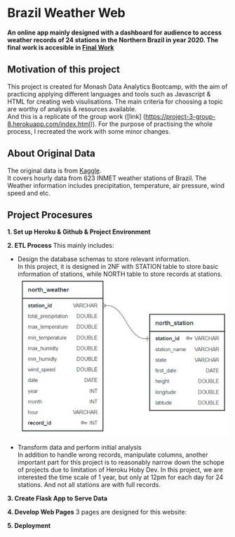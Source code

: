 # Brazil Weather Web 
**An online app mainly designed with a dashboard for audience to access weather records of 24 stations in the Northern Brazil in year 2020. 
The final work is accesible in [Final Work](https://monashbootcamp-project2.herokuapp.com)**

## Motivation of this project
This project is created for Monash Data Analytics Bootcamp, with the aim of practicing applying different languages and tools such as Javascript & HTML for creating web visulisations. The main criteria for choosing a topic are worthy of analysis & resources available. 
<br/>And this is a replicate of the group work ([link] (https://project-3-group-8.herokuapp.com/index.html)). For the purpose of practising the whole process, I recreated the work with some minor changes. 

## About Original Data
The original data is from [Kaggle](https://www.kaggle.com/datasets/PROPPG-PPG/hourly-weather-surface-bcrazil-southeast-region).
<br/>It covers hourly data from 623 INMET weather stations of Brazil. The Weather information includes precipitation, temperature, air pressure, wind speed and etc.

## Project Procesures
**1. Set up Heroku & Github & Project Environment**

**2. ETL Process**
This mainly includes:
* Design the database schemas to store relevant information. 
<br/>In this project, it is designed in 2NF with STATION table to store basic information of stations, while NORTH table to store records at stations.
<br/>![Database Schema](https://github.com/MZt92-ui/Project-3-Local/blob/main/ETL/database/erd_diagram.JPG)

* Transform data and perform initial analysis
<br/>In addition to handle wrong records, manipulate columns, another important part for this project is to reasonably narrow down the schope of projects due to limitation of Heroku Hoby Dev. In this project, we are interested the time scale of 1 year, but only at 12pm for each day for 24 stations. And not all stations are with full records.

**3. Create Flask App to Serve Data**

**4. Develop Web Pages**
3 pages are designed for this website:
<br/>

**5. Deployment**



